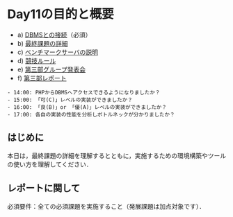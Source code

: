 # Day11の目的と概要

-   a) [DBMSとの接続](./connection_to_dbms "DBMSとの接続")（必須）
-   b) [最終課題の詳細](./final_task_details "最終課題の詳細")
-   c) [ベンチマークサーバの説明](./benchmarkserver_description "ベンチマークサーバの説明")
-   d) [競技ルール](./regulation "競技ルール")
-   e) [第三部グループ発表会](../part3_5/last_presentation.md "第三部グループ発表会")
-   f) [第三部レポート](../../report/report.html#id6 "第三部レポート")

```{admonition} 本日の進捗確認チェックリスト
- 14:00: PHPからDBMSへアクセスできるようになりましたか？
- 15:00: 「可(C)」レベルの実装ができましたか？
- 16:00: 「良(B)」or 「優(A)」レベルの実装ができましたか？
- 17:00: 各自の実装の性能を分析しボトルネックが分かりましたか？
```
## はじめに

本日は，最終課題の詳細を理解するとともに，実施するための環境構築やツールの使い方を理解してください．

## レポートに関して

必須要件：全ての必須課題を実施すること（発展課題は加点対象です）．